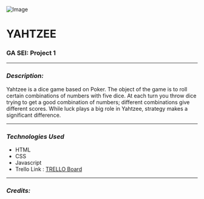 
![Image](https://play-lh.googleusercontent.com/kLiKCprLfkZnaJ4fh3jevhE9TZJ8Nogngl1BgF8aBnxSnsp1sBvTKP6jfd8CykjMUVA)
# **YAHTZEE**
### GA SEI: Project 1
***
### ***Description:*** 
Yahtzee is a dice game based on Poker. The object of the game is to roll certain combinations of numbers with five dice. At each turn you throw dice trying to get a good combination of numbers; different combinations give different scores. While luck plays a big role in Yahtzee, strategy makes a significant difference.
***
### ***Technologies Used***
* HTML 
* CSS
* Javascript
* Trello Link : [TRELLO Board](https://trello.com/b/0RsgbhGu/yahtzee)
***
### ***Credits:***